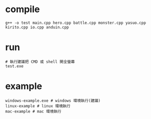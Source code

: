 # compile
```
g++ -o test main.cpp hero.cpp battle.cpp monster.cpp yasuo.cpp kirito.cpp io.cpp anduin.cpp
```

# run
```
# 執行建議把 CMD 或 shell 開全螢幕
test.exe
```

# example
```
windows-example.exe # windows 環境執行(建議)
linux-example # linux 環境執行
mac-example # mac 環境執行
```